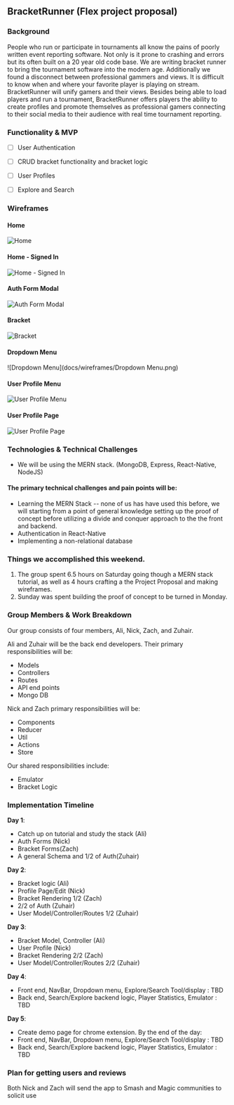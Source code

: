 ## BracketRunner (Flex project proposal)

### Background
People who run or participate in tournaments all know the pains of poorly written event reporting software. Not only is it prone to crashing and errors but its
often built on a 20 year old code base.  We are writing bracket runner to bring the tournament software into the modern age.
Additionally we found a disconnect between professional gammers and views.  It is difficult to know when and where your favorite player is playing on stream. BracketRunner will unify gamers and their views. Besides being able to load players and run a tournament, BracketRunner offers players the ability to create profiles and promote themselves as professional gamers connecting to their social media to their audience with real time tournament reporting.


### Functionality & MVP
- [ ] User Authentication
- [ ] CRUD bracket functionality and bracket logic
- [ ] User Profiles
- [ ] Explore and Search


### Wireframes

#### Home
![Home](docs/wireframes/Home.png)

#### Home - Signed In
![Home - Signed In](docs/wireframes/Home_signed_in.png)

#### Auth Form Modal
![Auth Form Modal](docs/wireframes/Auth_Form_Modal.png)

#### Bracket
![Bracket](docs/wireframes/Bracket.png)

#### Dropdown Menu
![Dropdown Menu](docs/wireframes/Dropdown Menu.png)

#### User Profile Menu
![User Profile Menu](docs/wireframes/User_Profile_Modal.png)

#### User Profile Page
![User Profile Page](docs/wireframes/User_Profile_Page.png)


### Technologies & Technical Challenges
- We will be using the MERN stack. (MongoDB, Express, React-Native, NodeJS)


#### The primary technical challenges and pain points will be:
- Learning the MERN Stack -- none of us has have used this before, we will starting from a point of general knowledge setting up the proof of concept before utilizing a divide and conquer approach to the the front and backend.
- Authentication in React-Native
- Implementing a non-relational database


### Things we accomplished this weekend.
1. The group spent 6.5 hours on Saturday going though a MERN stack tutorial, as well as 4 hours crafting a the Project Proposal and making wireframes.
2. Sunday was spent building the proof of concept to be turned in Monday.


### Group Members & Work Breakdown
Our group consists of four members, Ali, Nick, Zach, and Zuhair.

Ali and Zuhair will be the back end developers. Their primary responsibilities will be:
- Models
- Controllers
- Routes
- API end points
- Mongo DB

Nick and Zach primary responsibilities will be:
- Components
- Reducer
- Util
- Actions
- Store

Our shared responsibilities include:
- Emulator
- Bracket Logic


### Implementation Timeline
**Day 1**:
- Catch up on tutorial and study the stack (Ali)
- Auth Forms (Nick)
- Bracket Forms(Zach)
- A general Schema and 1/2 of Auth(Zuhair)

**Day 2**:
- Bracket logic (Ali)
- Profile Page/Edit (Nick)
- Bracket Rendering 1/2 (Zach)
- 2/2 of Auth (Zuhair)
- User Model/Controller/Routes 1/2 (Zuhair)

**Day 3**:
- Bracket Model, Controller (Ali)
- User Profile  (Nick)
- Bracket Rendering 2/2  (Zach)
- User Model/Controller/Routes 2/2 (Zuhair)

**Day 4**:
- Front end, NavBar, Dropdown menu, Explore/Search Tool/display : TBD
- Back end, Search/Explore backend logic, Player Statistics, Emulator : TBD

**Day 5**:
- Create demo page for chrome extension. By the end of the day:
- Front end, NavBar, Dropdown menu, Explore/Search Tool/display : TBD
- Back end, Search/Explore backend logic, Player Statistics, Emulator : TBD


### Plan for getting users and reviews
Both Nick and Zach will send the app to Smash and Magic communities to solicit use
